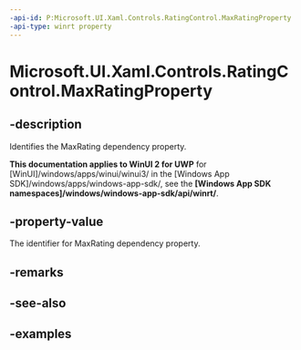 ```yaml
---
-api-id: P:Microsoft.UI.Xaml.Controls.RatingControl.MaxRatingProperty
-api-type: winrt property
---
```

<!-- Property syntax.
public DependencyProperty MaxRatingProperty { get; }
-->

# Microsoft.UI.Xaml.Controls.RatingControl.MaxRatingProperty


## -description

Identifies the MaxRating dependency property.


**This documentation applies to WinUI 2 for UWP** for [WinUI]/windows/apps/winui/winui3/ in the [Windows App SDK]/windows/apps/windows-app-sdk/, see the **[Windows App SDK namespaces]/windows/windows-app-sdk/api/winrt/**.

## -property-value

The identifier for MaxRating dependency property.


## -remarks


## -see-also


## -examples



